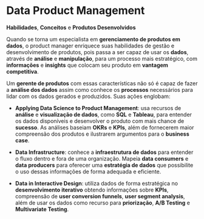 # **Data Product Management**  
**Habilidades**, **Conceitos** e **Produtos Desenvolvidos**

Quando se torna um especialista em **gerenciamento de produtos em dados**, o product manager enriquece suas habilidades de gestão e desenvolvimento de produtos, pois passa a ser capaz de usar os **dados**, através de **análise** e **manipulação**, para um processo mais estratégico, com **informações** e **insights** que colocam seu produto em **vantagem competitiva**.

Um **gerente de produtos** com essas características não só é capaz de fazer a **análise dos dados** assim como conhece os **processos** necessários para lidar com os dados gerados e produzidos. Suas ações englobam:

- **Applying Data Science to Product Management**: usa recursos de **análise** e **visualização de dados**, como **SQL** e **Tableau**, para entender os dados disponíveis e desenvolver o produto com mais chance de **sucesso**. As análises baseiam **OKRs** e **KPIs**, além de fornecerem maior compreensão dos produtos e ilustrarem argumentos para o **business case**.

- **Data Infrastructure**: conhece a **infraestrutura de dados** para entender o fluxo dentro e fora de uma organização. Mapeia **data consumers** e **data producers** para oferecer uma **estratégia de dados** que possibilite o uso dessas informações de forma adequada e eficiente.

- **Data in Interactive Design**: utiliza dados de forma estratégica no **desenvolvimento iterativo** obtendo informações sobre **KPIs**, compreensão de **user conversion funnels**, **user segment analysis**, além de usar os dados como recurso para **priorização**, **A/B Testing** e **Multivariate Testing**.
